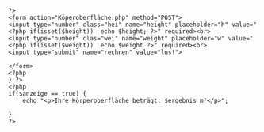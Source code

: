 <?php 
$anzeige = false;
if(isset($_POST['rechnen'])){
    $height = $_POST["height"];
    $weight = $_POST["weight"];
    $erg = sqrt($height * $weight / 3600);
    $ergebnis = round($erg, 2);
    $anzeige = true;
   
  }

?>


<!DOCTYPE html>
<html lang="en">
<head>
    <meta charset="UTF-8">
    <meta http-equiv="X-UA-Compatible" content="IE=edge">
    <meta name="viewport" content="width=device-width, initial-scale=1.0">
    <title>Document</title>
</head>
<body>
    <?php 
    if($anzeige == false) {

    ?>
    <form action="Köperoberfläche.php" method="POST">
    <input type="number" class="hei" name="height" placeholder="h" value="<?php if(isset($height))  echo $height; ?>" required><br>
    <input type="number" clas="wei" name="weight" placeholder="w" value="<?php if(isset($weight))  echo $weight ?>" required><br>
    <input type="submit" name="rechnen" value="los!">
    
    </form>
    <?php 
    } ?>
    <?php 
    if($anzeige == true) {
        echo "<p>Ihre Körperoberfläche beträgt: $ergebnis m²</p>";
        
    }
    ?>
</body>
</html>

